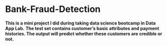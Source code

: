 # Bank-Fraud-Detection
**This is a mini project I did during taking data science bootcamp in Data App Lab.**
**The test set contains customer’s basic attributes and payment histories. The output will predict whether these customers are credible or not.**
